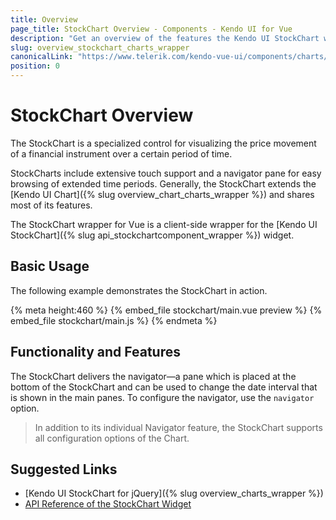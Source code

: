 ```yaml
---
title: Overview
page_title: StockChart Overview - Components - Kendo UI for Vue
description: "Get an overview of the features the Kendo UI StockChart wrapper for Vue delivers and use the component in Vue projects."
slug: overview_stockchart_charts_wrapper
canonicalLink: "https://www.telerik.com/kendo-vue-ui/components/charts/stockchart/"
position: 0
---
```


<div><WrapperBanner link="/kendo-vue-ui/components/charts/stockchart"></WrapperBanner></div>

# StockChart Overview

The StockChart is a specialized control for visualizing the price movement of a financial instrument over a certain period of time.

StockCharts include extensive touch support and a navigator pane for easy browsing of extended time periods. Generally, the StockChart extends the [Kendo UI Chart]({% slug overview_chart_charts_wrapper %}) and shares most of its features.

The StockChart wrapper for Vue is a client-side wrapper for the [Kendo UI StockChart]({% slug api_stockchartcomponent_wrapper %}) widget.

<div data-component="StartFreeTrialSection"></div>

## Basic Usage

The following example demonstrates the StockChart in action.

{% meta height:460 %}
{% embed_file stockchart/main.vue preview %}
{% embed_file stockchart/main.js %}
{% endmeta %}

## Functionality and Features

The StockChart delivers the navigator&mdash;a pane which is placed at the bottom of the StockChart and can be used to change the date interval that is shown in the main panes. To configure the navigator, use the `navigator` option.

> In addition to its individual Navigator feature, the StockChart supports all configuration options of the Chart.

## Suggested Links

* [Kendo UI StockChart for jQuery]({% slug overview_charts_wrapper %})
* [API Reference of the StockChart Widget](https://docs.telerik.com/kendo-ui/api/javascript/dataviz/ui/stock-chart)
